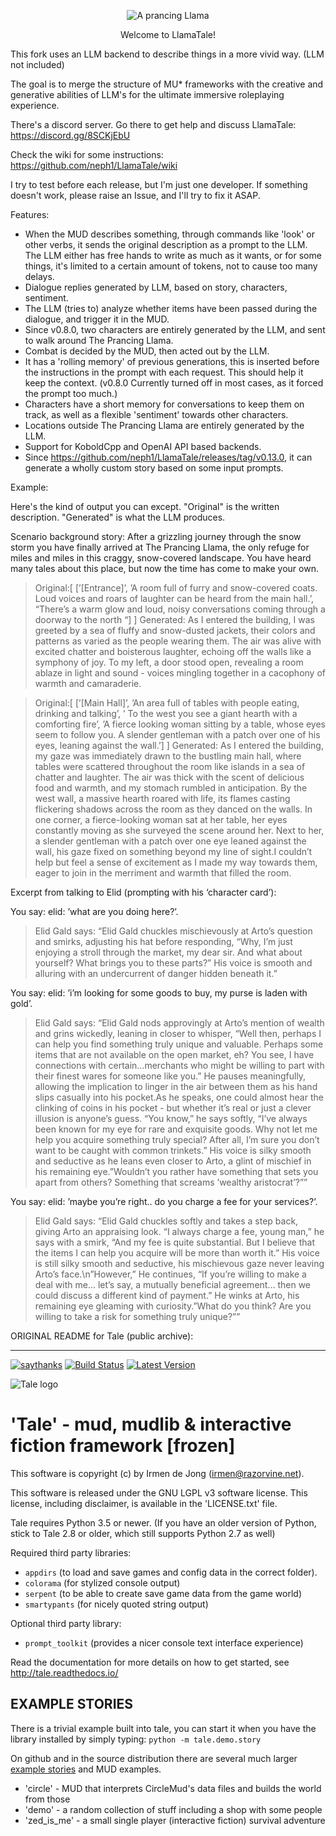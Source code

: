 
<p align="center">
  <img src="https://github.com/neph1/LlamaTale/assets/7988802/35f5924c-77bb-4686-9127-07a3251f6873?raw=true" alt="A prancing Llama"/>
</p>
<p align="center"> Welcome to LlamaTale! </p>

This fork uses an LLM backend to describe things in a more vivid way. (LLM not included)

The goal is to merge the structure of MU* frameworks with the creative and generative abilities of LLM's for the ultimate immersive roleplaying experience.

There's a discord server. Go there to get help and discuss LlamaTale: https://discord.gg/8SCKjEbU

Check the wiki for some instructions: https://github.com/neph1/LlamaTale/wiki 

I try to test before each release, but I'm just one developer. If something doesn't work, please raise an Issue, and I'll try to fix it ASAP.


Features:
* When the MUD describes something, through commands like 'look' or other verbs, it sends the original description as a prompt to the LLM. The LLM either has free hands to write as much as it wants, or for some things, it's limited to a certain amount of tokens, not to cause too many delays.
* Dialogue replies generated by LLM, based on story, characters, sentiment.
* The LLM (tries to) analyze whether items have been passed during the dialogue, and trigger it in the MUD.
* Since v0.8.0, two characters are entirely generated by the LLM, and sent to walk around The Prancing Llama.
* Combat is decided by the MUD, then acted out by the LLM.
* It has a 'rolling memory' of previous generations, this is inserted before the instructions in the prompt with each request. This should help it keep the context. (v0.8.0 Currently turned off in most cases, as it forced the prompt too much.)
* Characters have a short memory for conversations to keep them on track, as well as a flexible 'sentiment' towards other characters.
* Locations outside The Prancing Llama are entirely generated by the LLM.
* Support for KoboldCpp and OpenAI API based backends.
* Since https://github.com/neph1/LlamaTale/releases/tag/v0.13.0, it can generate a wholly custom story based on some input prompts. 


Example:

Here's the kind of output you can except. "Original" is the written description. "Generated" is what the LLM produces.

Scenario background story: After a grizzling journey through the snow storm you have finally
  arrived at  The Prancing Llama, the only refuge for miles and miles in
  this craggy, snow-covered landscape.  You have heard many tales about
  this place, but now the time has come to make your own.
  
>  Original:[ [’[Entrance]’, ’A room full of furry and snow-covered
  coats.  Loud voices and roars of laughter can be heard from the main
  hall.’, “There’s a warm glow and loud, noisy conversations coming
  through a doorway to the north “] ] Generated: As I entered the
  building, I was greeted by a sea of fluffy and snow-dusted jackets,
  their colors and patterns as varied as the people wearing them.  The
  air was alive with excited chatter and boisterous laughter, echoing
  off the walls like a symphony of joy.  To my left, a door stood open,
  revealing a room ablaze in light and sound - voices mingling together
  in a cacophony of warmth and camaraderie.

> Original:[ [’[Main Hall]’, ’An area full of tables with people eating,
  drinking and talking’, ’  To the west you see a giant hearth with a
  comforting fire’, ’A fierce looking woman sitting by a table, whose
  eyes seem to follow you.  A slender gentleman with a patch over one of
  his eyes, leaning against the wall.’] ] Generated: As I entered the
  building, my gaze was immediately drawn to the bustling main hall,
  where tables were scattered throughout the room like islands in a sea
  of chatter and laughter.  The air was thick with the scent of
  delicious food and warmth, and my stomach rumbled in anticipation.  By
  the west wall, a massive hearth roared with life, its flames casting
  flickering shadows across the room as they danced on the walls.  In
  one corner, a fierce-looking woman sat at her table, her eyes
  constantly moving as she surveyed the scene around her.  Next to her,
  a slender gentleman with a patch over one eye leaned against the wall,
  his gaze fixed on something beyond my line of sight.I couldn’t
  help but feel a sense of excitement as I made my way towards them,
  eager to join in the merriment and warmth that filled the room.


Excerpt from talking to Elid (prompting with his ‘character card’):

 
  You say: elid: ’what are you doing here?’.

>   Elid Gald says: “Elid Gald chuckles mischievously at Arto’s question
  and smirks, adjusting his hat before responding, “Why, I’m just
  enjoying a stroll through the market, my dear sir.  And what about
  yourself?  What brings you to these parts?”  His voice is smooth and
  alluring with an undercurrent of danger hidden beneath it.”

  You say: elid: ’i’m looking for some goods to buy, my purse is laden
  with gold’.

>   Elid Gald says: “Elid Gald nods approvingly at Arto’s mention of
  wealth and grins wickedly, leaning in closer to whisper, “Well then,
  perhaps I can help you find something truly unique and valuable.
  Perhaps some items that are not available on the open market, eh?  You
  see, I have connections with certain…merchants who might be willing
  to part with their finest wares for someone like you.”  He pauses
  meaningfully, allowing the implication to linger in the air between
  them as his hand slips casually into his pocket.As he speaks, one
  could almost hear the clinking of coins in his pocket - but whether
  it’s real or just a clever illusion is anyone’s guess.  “You know,” he
  says softly, “I’ve always been known for my eye for rare and exquisite
  goods.  Why not let me help you acquire something truly special?
  After all, I’m sure you don’t want to be caught with common trinkets.”
  His voice is silky smooth and seductive as he leans even closer to
  Arto, a glint of mischief in his remaining eye.”Wouldn’t you
  rather have something that sets you apart from others?  Something that
  screams ’wealthy aristocrat’?””

You say: elid: ’maybe you’re right.. do you charge a fee for your
  services?’.

>   Elid Gald says: “Elid Gald chuckles softly and takes a step back,
  giving Arto an appraising look.  “I always charge a fee, young man,”
  he says with a smirk, “And my fee is quite substantial.  But I believe
  that the items I can help you acquire will be more than worth it.”
  His voice is still silky smooth and seductive, his mischievous gaze
  never leaving Arto’s face.\n”However,” He continues, “If you’re
  willing to make a deal with me… let’s say, a mutually beneficial
  agreement… then we could discuss a different kind of payment.”  He
  winks at Arto, his remaining eye gleaming with curiosity.”What do
  you think?  Are you willing to take a risk for something truly
  unique?””






ORIGINAL README for Tale (public archive):


----------------------



[![saythanks](https://img.shields.io/badge/say-thanks-ff69b4.svg)](https://saythanks.io/to/irmen)
[![Build Status](https://travis-ci.org/irmen/Tale.svg?branch=master)](https://travis-ci.org/irmen/Tale)
[![Latest Version](https://img.shields.io/pypi/v/tale.svg)](https://pypi.python.org/pypi/tale/)

![Tale logo](docs/source/_static/tale-large.png)

'Tale' - mud, mudlib & interactive fiction framework [frozen]
=============================================================

This software is copyright (c) by Irmen de Jong (irmen@razorvine.net).

This software is released under the GNU LGPL v3 software license.
This license, including disclaimer, is available in the 'LICENSE.txt' file.



Tale requires Python 3.5 or newer.
(If you have an older version of Python, stick to Tale 2.8 or older, which still supports Python 2.7 as well)

Required third party libraries:
- ``appdirs`` (to load and save games and config data in the correct folder).
- ``colorama`` (for stylized console output)
- ``serpent`` (to be able to create save game data from the game world)
- ``smartypants`` (for nicely quoted string output)
 
Optional third party library:
- ``prompt_toolkit``  (provides a nicer console text interface experience)

Read the documentation for more details on how to get started, see http://tale.readthedocs.io/

EXAMPLE STORIES
---------------

There is a trivial example built into tale, you can start it when you have the library installed
by simply typing:  ``python -m tale.demo.story``
 
On github and in the source distribution there are several much larger [example stories](stories/) and MUD examples.
* 'circle' - MUD that interprets CircleMud's data files and builds the world from those
* 'demo' - a random collection of stuff including a shop with some people
* 'zed_is_me' - a small single player (interactive fiction) survival adventure
